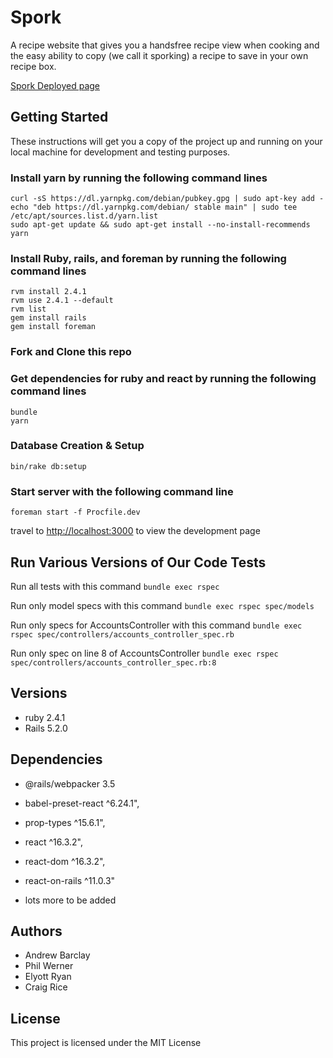 # Spork

A recipe website that gives you a handsfree recipe view when cooking and the easy ability to copy (we call it sporking) a recipe to save in your own recipe box.

[Spork Deployed page](https://damp-cove-57304.herokuapp.com/)

## Getting Started
These instructions will get you a copy of the project up and running on your local machine for development and testing purposes.

### Install yarn by running the following command lines

```curl -sS https://dl.yarnpkg.com/debian/pubkey.gpg | sudo apt-key add -```  
```echo "deb https://dl.yarnpkg.com/debian/ stable main" | sudo tee```  
```/etc/apt/sources.list.d/yarn.list```  
```sudo apt-get update && sudo apt-get install --no-install-recommends yarn```  

### Install Ruby, rails, and foreman by running the following command lines

```rvm install 2.4.1 ```  
```rvm use 2.4.1 --default```  
```rvm list```  
```gem install rails```  
```gem install foreman```  

### Fork and Clone this repo

### Get dependencies for ruby and react by running the following command lines

```bundle```  
```yarn```  

### Database Creation & Setup

```bin/rake db:setup```  

### Start server with the following command line

```foreman start -f Procfile.dev```  

travel to [http://localhost:3000](http://localhost:3000) to view the development page

## Run Various Versions of Our Code Tests

Run all tests with this command
```bundle exec rspec```  

Run only model specs with this command
```bundle exec rspec spec/models```  

Run only specs for AccountsController with this command
```bundle exec rspec spec/controllers/accounts_controller_spec.rb```  

Run only spec on line 8 of AccountsController
```bundle exec rspec spec/controllers/accounts_controller_spec.rb:8```  


## Versions

* ruby 2.4.1
* Rails 5.2.0

## Dependencies

* @rails/webpacker   3.5
* babel-preset-react   ^6.24.1",
* prop-types   ^15.6.1",
* react   ^16.3.2",
* react-dom   ^16.3.2",
* react-on-rails   ^11.0.3"

* lots more to be added

## Authors

* Andrew Barclay
* Phil Werner
* Elyott Ryan
* Craig Rice

## License

This project is licensed under the MIT License